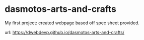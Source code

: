 # dasmotos-arts-and-crafts

My first project: created webpage based off spec sheet provided.

url: https://dwebdevp.github.io/dasmotos-arts-and-crafts/
